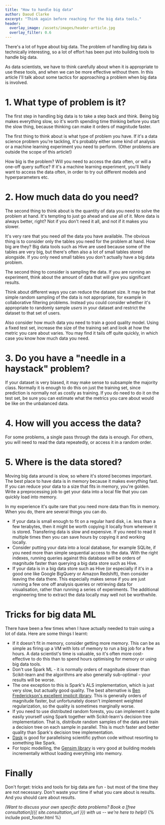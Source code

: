 ```yaml
---
title: "How to handle big data"
author: Daoud Clarke
excerpt: "Think again before reaching for the big data tools."
header:
  overlay_image: /assets/images/header-article.jpg
  overlay_filter: 0.6
---
```


There's a lot of hype about big data. The problem of handling big data
is technically interesting, so a lot of effort has been put into
building tools to handle big data.

As data scientists, we have to think carefully about when it is
appropriate to use these tools, and when we can be more effective
without them. In this article I'll talk about some tactics for
approaching a problem when big data is involved.

# 1. What type of problem is it?

The first step in handling big data is to take a step back and
think. Being big makes everything slow, so it's worth spending time
thinking before you start the slow thing, because thinking can make it
orders of magnitude faster.

The first thing to think about is what type of problem you have. If
it's a data science problem you're tackling, it's probably either some
kind of analysis or a machine learning experiment you need to
perform. (Other problems are outside the scope of this article!)

How big is the problem? Will you need to access the data often, or
will a one-off query suffice? If it's a machine learning experiment,
you'll likely want to access the data often, in order to try out
different models and hyperparameters etc.

# 2. How much data do you need?

The second thing to think about is the quantity of data you need to
solve the problem at hand. It's tempting to just go ahead and use all
of it. More data is always better, right? Not if you don't need it
all, and not if it makes you slower.

It's very rare that you need _all_ the data you have available. The
obvious thing is to consider only the tables you need for the problem
at hand. How big are they? Big data tools such as Hive are used
because some of the tables are very big, but there's often also a lot
of small tables stored alongside. If you only need small tables you
don't actually have a big data problem.

The second thing to consider is sampling the data. If you are running
an experiment, think about the amount of data that will give you
significant results.

Think about different ways you can reduce the dataset size. It may be
that simple random sampling of the data is not appropriate, for
example in collaborative filtering problems. Instead you could
consider whether it's appropriate to randomly sample _users_ in your
dataset and restrict the dataset to that set of users.

Also consider how much data you need to train a good quality
model. Using a fixed test set, increase the size of the training set
and look at how the metric you care about varies. You may find it
tails off quite quickly, in which case you know how much data you
need.

# 3. Do you have a "needle in a haystack" problem?

If your dataset is very biased, it may make sense to subsample the
majority class. Normally it is enough to do this on just the training
set, since prediction is normally not as costly as training. If you do
need to do it on the test set, be sure you can estimate what the
metrics you care about would be like on the unbalanced data.

# 4. How will you access the data?

For some problems, a single pass through the data is enough. For
others, you will need to read the data repeatedly, or access it in a
random order.

# 5. Where is the data stored?

Moving big data around is slow, so where it's stored becomes
important. The best place to have data is in memory because it makes
everything fast. If you can reduce your data to a size that fits in
memory, you're golden. Write a preprocessing job to get your data into
a local file that you can quickly load into memory.

In my experience it's quite rare that you need more data than fits in
memory. When you do, there are several things you can do.

* If your data is small enough to fit on a regular hard disk,
  i.e. less than a few terabytes, then it might be worth copying it
  locally from wherever it is stored. Transfering data is slow and
  expensive. If you need to read it multiple times then you can save
  hours by copying it and working locally.
* Consider putting your data into a local database, for example
  SQLite, if you need more than simple sequential access to the
  data. With the right indexes, running queries against this database
  will be orders of magnitude faster than querying a big data store
  such as Hive.
* If your data is in a big data store such as Hive (or especially if
  it's in a good one like Google BigQuery or Amazon Redshift), then
  consider leaving the data there. This especially makes sense if you
  are just running a few one off analysis queries or retrieving data
  for visualisation, rather than running a series of experiments. The
  additional engineering time to extract the data locally may well not
  be worthwhile.

# Tricks for big data ML

There have been a few times when I have actually needed to train using
a lot of data. Here are some things I learnt:

* If it doesn't fit in memory, consider getting more memory. This can
  be as simple as firing up a VM with lots of memory to run a big job
  for a few hours. A data scientist's time is valuable, so it's often
  more cost-effective to do this than to spend hours optimising for
  memory or using big data tools.
* Don't use Spark ML - it is normally orders of magnitude slower than
  Scikit-learn and the algorithms are also generally sub-optimal -
  your results will be worse.
* The one exception to this is Spark's ALS implementation, which is
  just very slow, but actually good quality. The best alternative is
  [Ben Frederickson's excellent implicit ilbrary](https://github.com/benfred/implicit).
  This is generally orders of magnitude faster, but unfortunately
  doesn't implement weighted regularization, so the quality is
  sometimes marginally worse.
* If you need to use distributed random forests, you can implement it
  quite easily yourself using Spark together with Scikit-learn's
  decision tree implementation. That is, distribute random samples of
  the data and train a decision tree on each sample in parallel. This
  is much faster and better quality than Spark's decision tree
  implementation.
* [Dask](https://dask.org/) is good for parallelising scientific
  python code without resorting to something like Spark.
* For topic modelling, the [Gensim library](https://radimrehurek.com/gensim/)
  is very good at building models incrementally without loading
  everything into memory.

# Finally

Don't forget: tricks and tools for big data are fun - but most of the
time they are not necessary. Don't waste your time if what you care
about is results. And you should care about results.

_(Want to discuss your own specific data problems? Book a [free consultation]({{ site.consultation_url }}) with us -- we're here to help!)_
{% include post_footer.html %}
